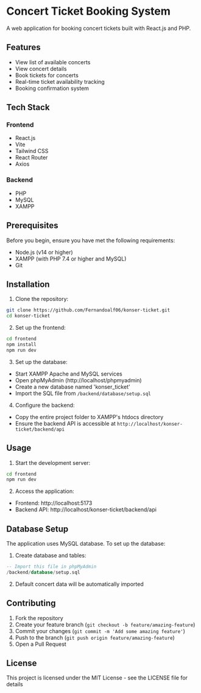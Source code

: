# Concert Ticket Booking System

A web application for booking concert tickets built with React.js and PHP.

## Features

- View list of available concerts
- View concert details
- Book tickets for concerts
- Real-time ticket availability tracking
- Booking confirmation system

## Tech Stack

### Frontend
- React.js
- Vite
- Tailwind CSS
- React Router
- Axios

### Backend
- PHP
- MySQL
- XAMPP

## Prerequisites

Before you begin, ensure you have met the following requirements:
- Node.js (v14 or higher)
- XAMPP (with PHP 7.4 or higher and MySQL)
- Git

## Installation

1. Clone the repository:
```bash
git clone https://github.com/Fernandoalf06/konser-ticket.git
cd konser-ticket
```

2. Set up the frontend:
```bash
cd frontend
npm install
npm run dev
```

3. Set up the database:
- Start XAMPP Apache and MySQL services
- Open phpMyAdmin (http://localhost/phpmyadmin)
- Create a new database named 'konser_ticket'
- Import the SQL file from `/backend/database/setup.sql`

4. Configure the backend:
- Copy the entire project folder to XAMPP's htdocs directory
- Ensure the backend API is accessible at `http://localhost/konser-ticket/backend/api`

## Usage

1. Start the development server:
```bash
cd frontend
npm run dev
```

2. Access the application:
- Frontend: http://localhost:5173
- Backend API: http://localhost/konser-ticket/backend/api

## Database Setup

The application uses MySQL database. To set up the database:

1. Create database and tables:
```sql
-- Import this file in phpMyAdmin
/backend/database/setup.sql
```

2. Default concert data will be automatically imported

## Contributing

1. Fork the repository
2. Create your feature branch (`git checkout -b feature/amazing-feature`)
3. Commit your changes (`git commit -m 'Add some amazing feature'`)
4. Push to the branch (`git push origin feature/amazing-feature`)
5. Open a Pull Request

## License

This project is licensed under the MIT License - see the LICENSE file for details

